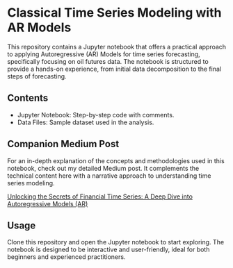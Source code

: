 # Classical Time Series Modeling with AR Models

This repository contains a Jupyter notebook that offers a practical approach to applying Autoregressive (AR) Models for time series forecasting, specifically focusing on oil futures data. The notebook is structured to provide a hands-on experience, from initial data decomposition to the final steps of forecasting.

## Contents

- Jupyter Notebook: Step-by-step code with comments.
- Data Files: Sample dataset used in the analysis.

## Companion Medium Post

For an in-depth explanation of the concepts and methodologies used in this notebook, check out my detailed Medium post. It complements the technical content here with a narrative approach to understanding time series modeling.

[Unlocking the Secrets of Financial Time Series: A Deep Dive into Autoregressive Models (AR)](https://medium.com/@lightpaper/unlocking-the-secrets-of-financial-time-series-a-deep-dive-into-autoregressive-models-ar-b2e58428928e)

## Usage

Clone this repository and open the Jupyter notebook to start exploring. The notebook is designed to be interactive and user-friendly, ideal for both beginners and experienced practitioners.
